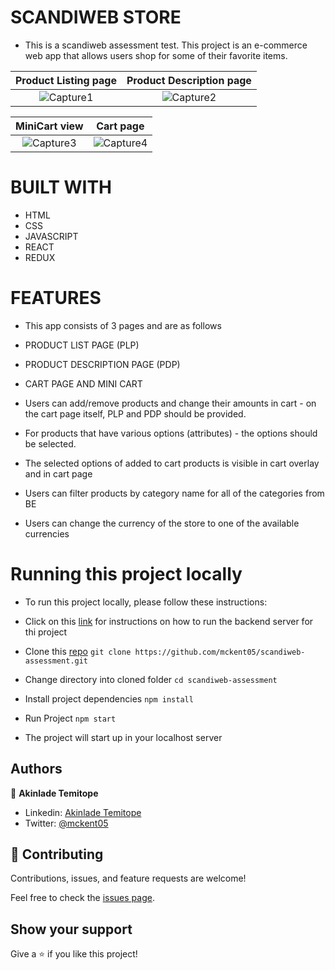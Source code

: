 # SCANDIWEB STORE

- This is a scandiweb assessment test. This project is an e-commerce web app that allows users shop for some of their favorite items.

Product Listing page                             |  Product Description page
:---------------------------------------:|:---------------------------------------:
![Capture1](https://user-images.githubusercontent.com/73607512/157762535-cd465822-e83e-4add-bc1e-2acecfd06ced.PNG) |  ![Capture2](https://user-images.githubusercontent.com/73607512/157762542-ddb6d61d-000d-4df2-9988-daaa6ecdcbe7.PNG) 

MiniCart view                            |  Cart page
:---------------------------------------:|:---------------------------------------:
![Capture3](https://user-images.githubusercontent.com/73607512/157762551-fdc063ae-1267-490a-a732-cf8532993c53.PNG) |  ![Capture4](https://user-images.githubusercontent.com/73607512/157762555-323a3c0a-a5c0-4d60-86ce-7ad9471ed7c4.PNG)


# BUILT WITH
- HTML
- CSS
- JAVASCRIPT
- REACT
- REDUX

# FEATURES 

- This app consists of 3 pages and are as follows

- PRODUCT LIST PAGE (PLP)
- PRODUCT DESCRIPTION PAGE (PDP)
- CART PAGE AND MINI CART

- Users can add/remove products and change their amounts in cart - on the cart page itself, PLP and PDP should be provided.
- For products that have various options (attributes) - the options should be selected.
- The selected options of added to cart products is visible in cart overlay and in cart page
- Users can filter products by category name for all of the categories from BE
- Users can change the currency of the store to one of the available currencies

# Running this project locally

- To run this project locally, please follow these instructions:
 - Click on this [link](https://github.com/scandiweb/junior-react-endpoint) for instructions on how to run the backend server for thi project

 - Clone this [repo](https://github.com/mckent05/scandiweb-assessment.git)
     `git clone https://github.com/mckent05/scandiweb-assessment.git `
 - Change directory into cloned folder
   `cd scandiweb-assessment`
 - Install project dependencies 
   `npm install`
- Run Project
    `npm start`
- The project will start up in your localhost server

## Authors

👤 **Akinlade Temitope**

- Linkedin: [Akinlade Temitope](https://www.linkedin.com/in/akinladetemitope/)
- Twitter: [@mckent05](https://twitter.com/mckent05)

## 🤝 Contributing

Contributions, issues, and feature requests are welcome!

Feel free to check the [issues page](../../issues/).



## Show your support


Give a ⭐️ if you like this project!
